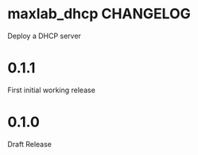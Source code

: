 # maxlab_dhcp CHANGELOG

Deploy a DHCP server

# 0.1.1

First initial working release

# 0.1.0

Draft Release
